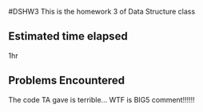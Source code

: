 #DSHW3
This is the homework 3 of Data Structure class

## Estimated time elapsed
1hr

## Problems Encountered
The code TA gave is terrible...
WTF is BIG5 comment!!!!!!
